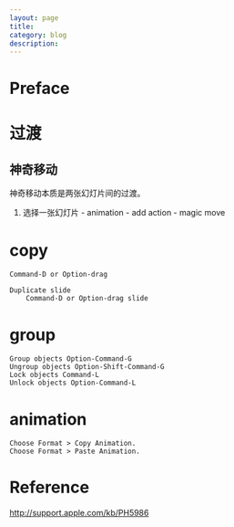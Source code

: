 ```yaml
---
layout: page
title:	
category: blog
description: 
---
```

# Preface

# 过渡

## 神奇移动
神奇移动本质是两张幻灯片间的过渡。
1. 选择一张幻灯片 - animation - add action - magic move

# copy

	Command-D or Option-drag 

	Duplicate slide 
		Command-D or Option-drag slide

# group

	Group objects Option-Command-G 
	Ungroup objects Option-Shift-Command-G
	Lock objects Command-L
	Unlock objects Option-Command-L

# animation

	Choose Format > Copy Animation.
	Choose Format > Paste Animation.

# Reference
http://support.apple.com/kb/PH5986

